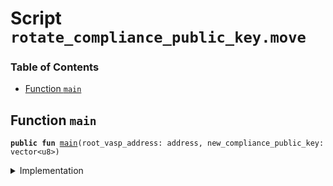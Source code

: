 
<a name="SCRIPT"></a>

# Script `rotate_compliance_public_key.move`

### Table of Contents

-  [Function `main`](#SCRIPT_main)



<a name="SCRIPT_main"></a>

## Function `main`



<pre><code><b>public</b> <b>fun</b> <a href="#SCRIPT_main">main</a>(root_vasp_address: address, new_compliance_public_key: vector&lt;u8&gt;)
</code></pre>



<details>
<summary>Implementation</summary>


<pre><code><b>fun</b> <a href="#SCRIPT_main">main</a>(root_vasp_address: address, new_compliance_public_key: vector&lt;u8&gt;) {
    <a href="../../modules/doc/vasp.md#0x0_VASP_rotate_compliance_public_key">VASP::rotate_compliance_public_key</a>(root_vasp_address, new_compliance_public_key)
}
</code></pre>



</details>
